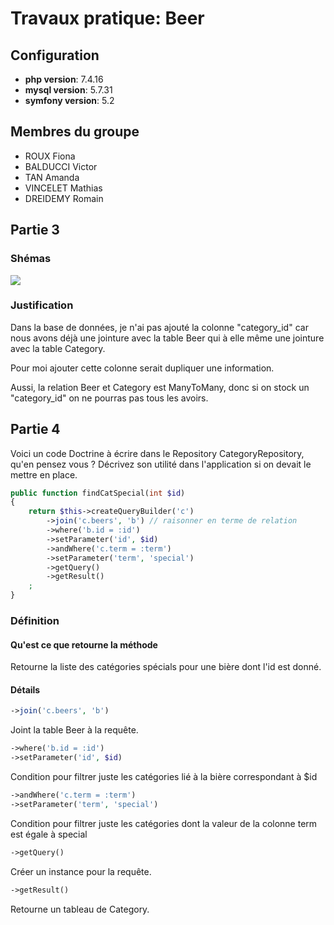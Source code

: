 # Travaux pratique: Beer

## Configuration
- **php version**: 7.4.16  
- **mysql version**: 5.7.31
- **symfony version**: 5.2

## Membres du groupe
- ROUX Fiona
- BALDUCCI Victor
- TAN Amanda
- VINCELET Mathias
- DREIDEMY Romain

## Partie 3

### Shémas

![](public/assets/modélisation/shemas.png)

### Justification
Dans la base de données, je n'ai pas ajouté la colonne "category_id" car nous avons déjà une jointure avec la table Beer qui à elle même une jointure avec la table Category.  

Pour moi ajouter cette colonne serait dupliquer une information.  

Aussi, la relation Beer et Category est ManyToMany, donc si on stock un "category_id" on ne pourras pas tous les avoirs.


## Partie 4
Voici un code Doctrine à écrire dans le Repository CategoryRepository, qu'en pensez vous ? Décrivez son utilité dans l'application si on devait le mettre en place.
```php
public function findCatSpecial(int $id)
{
    return $this->createQueryBuilder('c')
        ->join('c.beers', 'b') // raisonner en terme de relation
        ->where('b.id = :id')
        ->setParameter('id', $id)
        ->andWhere('c.term = :term')
        ->setParameter('term', 'special')
        ->getQuery()
        ->getResult()
    ;
}
```

### Définition

#### Qu'est ce que retourne la méthode
Retourne la liste des catégories spécials pour une bière dont l'id est donné.

#### Détails
```php
->join('c.beers', 'b')
```
Joint la table Beer à la requête.

```php
->where('b.id = :id')
->setParameter('id', $id)
```
Condition pour filtrer juste les catégories lié à la bière correspondant à $id

```php
->andWhere('c.term = :term')
->setParameter('term', 'special')
```
Condition pour filtrer juste les catégories dont la valeur de la colonne term est égale à special

```php
->getQuery()
```
Créer un instance pour la requête.

```php
->getResult()
```
Retourne un tableau de Category.

